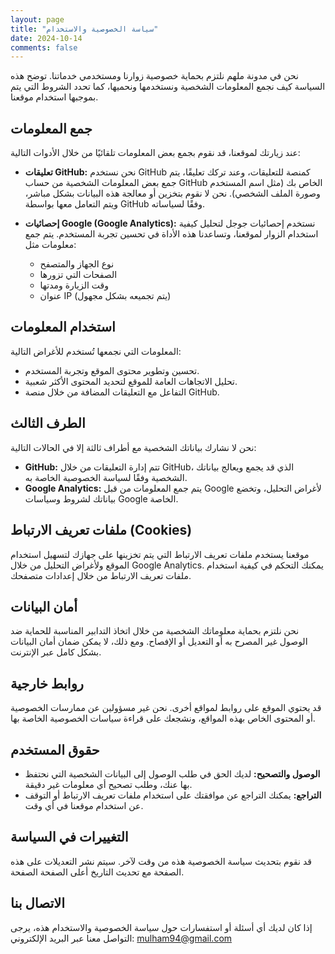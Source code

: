 ```yaml
---
layout: page
title: "سياسة الخصوصية والاستخدام"
date: 2024-10-14
comments: false
---
```


نحن في مدونة ملهم نلتزم بحماية خصوصية زوارنا ومستخدمي خدماتنا. توضح هذه السياسة كيف نجمع المعلومات الشخصية ونستخدمها ونحميها، كما تحدد الشروط التي يتم بموجبها استخدام موقعنا.

## جمع المعلومات

عند زيارتك لموقعنا، قد نقوم بجمع بعض المعلومات تلقائيًا من خلال الأدوات التالية:

- **تعليقات GitHub:** نحن نستخدم GitHub كمنصة للتعليقات، وعند تركك تعليقًا، يتم جمع بعض المعلومات الشخصية من حساب GitHub الخاص بك (مثل اسم المستخدم وصورة الملف الشخصي). نحن لا نقوم بتخزين أو معالجة هذه البيانات بشكل مباشر، ويتم التعامل معها بواسطة GitHub وفقًا لسياساته.
  
- **إحصائيات Google (Google Analytics):** نستخدم إحصائيات جوجل لتحليل كيفية استخدام الزوار لموقعنا، وتساعدنا هذه الأداة في تحسين تجربة المستخدم. يتم جمع معلومات مثل:
  - نوع الجهاز والمتصفح
  - الصفحات التي تزورها
  - وقت الزيارة ومدتها
  - عنوان IP (يتم تجميعه بشكل مجهول)

## استخدام المعلومات

المعلومات التي نجمعها تُستخدم للأغراض التالية:
- تحسين وتطوير محتوى الموقع وتجربة المستخدم.
- تحليل الاتجاهات العامة للموقع لتحديد المحتوى الأكثر شعبية.
- التفاعل مع التعليقات المضافة من خلال منصة GitHub.

## الطرف الثالث

نحن لا نشارك بياناتك الشخصية مع أطراف ثالثة إلا في الحالات التالية:
- **GitHub:** تتم إدارة التعليقات من خلال GitHub، الذي قد يجمع ويعالج بياناتك الشخصية وفقًا لسياسة الخصوصية الخاصة به.
- **Google Analytics:** يتم جمع المعلومات من قبل Google لأغراض التحليل، وتخضع بياناتك لشروط وسياسات Google الخاصة.

## ملفات تعريف الارتباط (Cookies)

موقعنا يستخدم ملفات تعريف الارتباط التي يتم تخزينها على جهازك لتسهيل استخدام الموقع ولأغراض التحليل من خلال Google Analytics. يمكنك التحكم في كيفية استخدام ملفات تعريف الارتباط من خلال إعدادات متصفحك.

## أمان البيانات

نحن نلتزم بحماية معلوماتك الشخصية من خلال اتخاذ التدابير المناسبة للحماية ضد الوصول غير المصرح به أو التعديل أو الإفصاح. ومع ذلك، لا يمكن ضمان أمان البيانات بشكل كامل عبر الإنترنت.

## روابط خارجية
قد يحتوي الموقع على روابط لمواقع أخرى. نحن غير مسؤولين عن ممارسات الخصوصية أو المحتوى الخاص بهذه المواقع، ونشجعك على قراءة سياسات الخصوصية الخاصة بها.

## حقوق المستخدم

- **الوصول والتصحيح:** لديك الحق في طلب الوصول إلى البيانات الشخصية التي نحتفظ بها عنك، وطلب تصحيح أي معلومات غير دقيقة.
- **التراجع:** يمكنك التراجع عن موافقتك على استخدام ملفات تعريف الارتباط أو التوقف عن استخدام موقعنا في أي وقت.

## التغييرات في السياسة

قد نقوم بتحديث سياسة الخصوصية هذه من وقت لآخر. سيتم نشر التعديلات على هذه الصفحة مع تحديث التاريخ أعلى الصفحة الصفحة.

## الاتصال بنا

إذا كان لديك أي أسئلة أو استفسارات حول سياسة الخصوصية والاستخدام هذه، يرجى التواصل معنا عبر البريد الإلكتروني: mulham94@gmail.com

